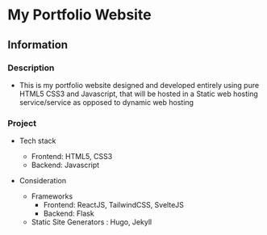 # My Portfolio Website

## Information

### Description
+ This is my portfolio website designed and developed entirely using pure HTML5 CSS3 and Javascript, that will be hosted in a Static web hosting service/service as opposed to dynamic web hosting

### Project
- Tech stack
    + Frontend: HTML5, CSS3
    + Backend: Javascript

- Consideration
    - Frameworks
        + Frontend: ReactJS, TailwindCSS, SvelteJS
        + Backend: Flask
    + Static Site Generators : Hugo, Jekyll



